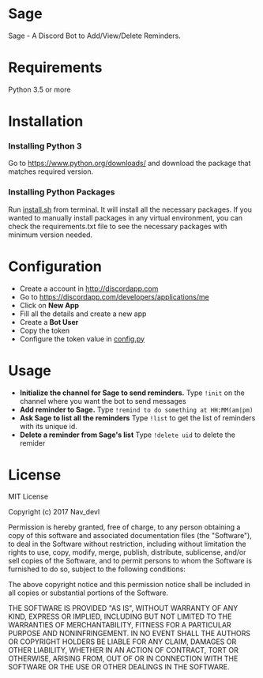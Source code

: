 # Sage
Sage - A Discord Bot to Add/View/Delete Reminders. 

# Requirements
Python 3.5 or more

# Installation
### Installing Python 3
Go to https://www.python.org/downloads/ and download the package that matches required version.
### Installing Python Packages
Run [install.sh](https://github.com/Navdevl/Sage/blob/master/install.sh) from terminal. It will install all the necessary packages. If you wanted to manually install packages in any virtual environment, you can check the requirements.txt file to see the necessary packages with minimum version needed.

# Configuration
- Create a account in http://discordapp.com
- Go to https://discordapp.com/developers/applications/me
- Click on **New App**
- Fill all the details and create a new app
- Create a **Bot User**
- Copy the token
- Configure the token value in [config.py](https://github.com/Navdevl/Sage/blob/master/config.py)

# Usage
- **Initialize the channel for Sage to send reminders.**
Type `!init` on the channel where you want the bot to send messages
- **Add reminder to Sage.**
Type `!remind to do something at HH:MM(am|pm)`
- **Ask Sage to list all the reminders**
Type `!list` to get the list of reminders with its unique id.
- **Delete a reminder from Sage's list**
Type `!delete uid` to delete the remider

# License
MIT License

Copyright (c) 2017 Nav_devl

Permission is hereby granted, free of charge, to any person obtaining a copy
of this software and associated documentation files (the "Software"), to deal
in the Software without restriction, including without limitation the rights
to use, copy, modify, merge, publish, distribute, sublicense, and/or sell
copies of the Software, and to permit persons to whom the Software is
furnished to do so, subject to the following conditions:

The above copyright notice and this permission notice shall be included in all
copies or substantial portions of the Software.

THE SOFTWARE IS PROVIDED "AS IS", WITHOUT WARRANTY OF ANY KIND, EXPRESS OR
IMPLIED, INCLUDING BUT NOT LIMITED TO THE WARRANTIES OF MERCHANTABILITY,
FITNESS FOR A PARTICULAR PURPOSE AND NONINFRINGEMENT. IN NO EVENT SHALL THE
AUTHORS OR COPYRIGHT HOLDERS BE LIABLE FOR ANY CLAIM, DAMAGES OR OTHER
LIABILITY, WHETHER IN AN ACTION OF CONTRACT, TORT OR OTHERWISE, ARISING FROM,
OUT OF OR IN CONNECTION WITH THE SOFTWARE OR THE USE OR OTHER DEALINGS IN THE
SOFTWARE.